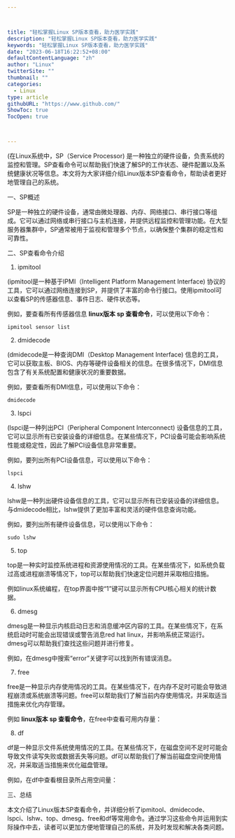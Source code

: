 ```yaml
---



title: "轻松掌握Linux SP版本查看，助力医学实践"
description: "轻松掌握Linux SP版本查看，助力医学实践"
keywords: "轻松掌握Linux SP版本查看，助力医学实践"
date: "2023-06-18T16:22:52+08:00"
defaultContentLanguage: "zh"
author: "Linux"
twitterSite: ""
thumbnail: ""
categories:
  - Linux
type: article
githubURL: "https://www.github.com/"
ShowToc: true
TocOpen: true



---
```


(在Linux系统中，SP（Service Processor) 是一种独立的硬件设备，负责系统的监控和管理。SP查看命令可以帮助我们快速了解SP的工作状态、硬件配置以及系统健康状况等信息。本文将为大家详细介绍Linux版本SP查看命令，帮助读者更好地管理自己的系统。

一、SP概述

SP是一种独立的硬件设备，通常由微处理器、内存、网络接口、串行接口等组成。它可以通过网络或串行接口与主机连接，并提供远程监控和管理功能。在大型服务器集群中，SP通常被用于监视和管理多个节点，以确保整个集群的稳定性和可靠性。

二、SP查看命令介绍

1. ipmitool

(ipmitool是一种基于IPMI（Intelligent Platform Management Interface) 协议的工具，它可以通过网络连接到SP，并提供了丰富的命令行接口。使用ipmitool可以查看SP的传感器信息、事件日志、硬件状态等。

例如，要查看所有传感器信息 **linux版本 sp 查看命令**，可以使用以下命令：

```
ipmitool sensor list
```

2. dmidecode

(dmidecode是一种查询DMI（Desktop Management Interface) 信息的工具，它可以获取主板、BIOS、内存等硬件设备相关的信息。在很多情况下，DMI信息包含了有关系统配置和健康状况的重要数据。

例如，要查看所有DMI信息，可以使用以下命令：

```
dmidecode
```

3. lspci

(lspci是一种列出PCI（Peripheral Component Interconnect) 设备信息的工具，它可以显示所有已安装设备的详细信息。在某些情况下，PCI设备可能会影响系统性能或稳定性，因此了解PCI设备信息非常重要。

例如，要列出所有PCI设备信息，可以使用以下命令：

```
lspci
```

4. lshw

lshw是一种列出硬件设备信息的工具，它可以显示所有已安装设备的详细信息。与dmidecode相比，lshw提供了更加丰富和灵活的硬件信息查询功能。

例如，要列出所有硬件设备信息，可以使用以下命令：

```
sudo lshw
```

5. top

top是一种实时监控系统进程和资源使用情况的工具。在某些情况下，如系统负载过高或进程崩溃等情况下，top可以帮助我们快速定位问题并采取相应措施。

例如linux系统编程，在top界面中按“1”键可以显示所有CPU核心相关的统计数据。

6. dmesg

dmesg是一种显示内核启动日志和消息缓冲区内容的工具。在某些情况下，在系统启动时可能会出现错误或警告消息red hat linux，并影响系统正常运行。dmesg可以帮助我们查找这些问题并进行修复。

例如，在dmesg中搜索“error”关键字可以找到所有错误消息。

7. free

free是一种显示内存使用情况的工具。在某些情况下，在内存不足时可能会导致进程崩溃或系统崩溃等问题。free可以帮助我们了解当前内存使用情况，并采取适当措施来优化内存管理。

例如 **linux版本 sp 查看命令**，在free中查看可用内存量：

8. df

df是一种显示文件系统使用情况的工具。在某些情况下，在磁盘空间不足时可能会导致文件读写失败或数据丢失等问题。df可以帮助我们了解当前磁盘空间使用情况，并采取适当措施来优化磁盘管理。

例如，在df中查看根目录所占用空间量：

三、总结

本文介绍了Linux版本SP查看命令，并详细分析了ipmitool、dmidecode、lspci、lshw、top、dmesg、free和df等常用命令。通过学习这些命令并运用到实际操作中去，读者可以更加方便地管理自己的系统，并及时发现和解决各类问题。
